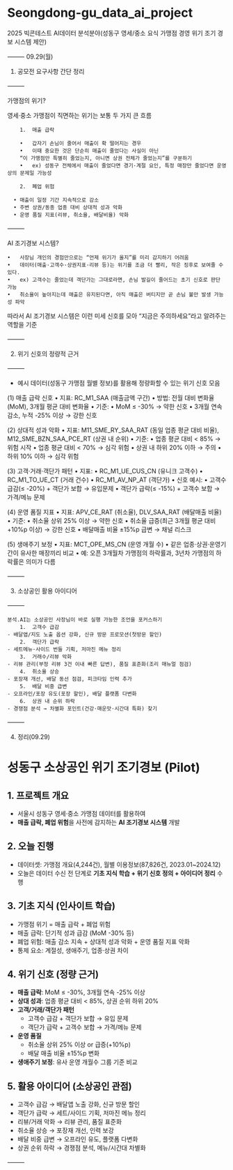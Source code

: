 # Seongdong-gu_data_ai_project
2025 빅콘테스트 AI데이터 분석분야(성동구 영세/중소 요식 가맹점 경영 위기 조기 경보 시스템 제안)

⸻
09.29(월)

1. 공모전 요구사항 간단 정리

⸻

가맹점의 위기?

영세·중소 가맹점이 직면하는 위기는 보통 두 가지 큰 흐름
```
	1.	매출 급락
  
	•	갑자기 손님이 줄어서 매출이 확 떨어지는 경우
	•	이때 중요한 것은 단순히 매출이 줄었다는 사실이 아닌
    “이 가맹점만 특별히 줄었는지, 아니면 상권 전체가 줄었는지”를 구분하기
	•	ex) 성동구 전체에서 매출이 줄었다면 경기·계절 요인, 특정 매장만 줄었다면 운영상의 문제일 가능성
```
```
	2.	폐업 위험

  • 매출이 일정 기간 지속적으로 감소
  • 주변 상권/동종 업종 대비 상대적 성과 악화
  • 운영 품질 지표(리뷰, 취소율, 배달비율) 악화
```
⸻

AI 조기경보 시스템?

	•	사장님 개인의 경험만으로는 “언제 위기가 올지”를 미리 감지하기 어려움
	•	데이터(매출·고객수·상권지표·리뷰 등)는 위기를 조금 더 빨리, 작은 징후로 보여줄 수 있다.
	•	ex) 고객수는 줄었는데 객단가는 그대로라면, 손님 발길이 줄어드는 초기 신호로 판단 가능
	•	취소율이 높아지는데 매출은 유지된다면, 아직 매출은 버티지만 곧 손님 불만 발생 가능성 파악

따라서 AI 조기경보 시스템은 이런 미세 신호를 모아 “지금은 주의하세요”라고 알려주는 역할을 기준

⸻

2. 위기 신호의 정량적 근거

⸻

- 예시 데이터(성동구 가맹점 월별 정보)를 활용해 정량화할 수 있는 위기 신호 모음

(1) 매출 급락 신호
	•	지표: RC_M1_SAA (매출금액 구간)
	•	방법: 전월 대비 변화율(MoM), 3개월 평균 대비 변화율
	•	기준:
	•	MoM ≤ -30% → 약한 신호
	•	3개월 연속 감소, 누적 -25% 이상 → 강한 신호

(2) 상대적 성과 악화
	•	지표: M11_SME_RY_SAA_RAT (동일 업종 평균 대비 비율), M12_SME_BZN_SAA_PCE_RT (상권 내 순위)
	•	기준:
	•	업종 평균 대비 < 85% → 위험 시작
	•	업종 평균 대비 < 70% → 심각 위험
	•	상권 내 하위 20% 이하 → 주의
	•	하위 10% 이하 → 심각 위험

(3) 고객·거래·객단가 패턴
	•	지표:
	•	RC_M1_UE_CUS_CN (유니크 고객수)
	•	RC_M1_TO_UE_CT (거래 건수)
	•	RC_M1_AV_NP_AT (객단가)
	•	신호 예시:
	•	고객수 급감(≤ -20%) + 객단가 보합 → 유입문제
	•	객단가 급락(≤ -15%) + 고객수 보합 → 가격/메뉴 문제

(4) 운영 품질 지표
	•	지표: APV_CE_RAT (취소율), DLV_SAA_RAT (배달매출 비율)
	•	기준:
	•	취소율 상위 25% 이상 → 약한 신호
	•	취소율 급증(최근 3개월 평균 대비 +10%p 이상) → 강한 신호
	•	배달매출 비율 ±15%p 급변 → 채널 리스크

(5) 생애주기 보정
	•	지표: MCT_OPE_MS_CN (운영 개월 수)
	•	같은 업종·상권·운영기간이 유사한 매장끼리 비교
	•	예: 오픈 3개월차 가맹점의 하락률과, 3년차 가맹점의 하락률은 의미가 다름

⸻

3. 소상공인 활용 아이디어

⸻
```
분석.AI는 소상공인 사장님이 바로 실행 가능한 조언을 포커스하기
	1.	고객수 급감
- 배달앱/지도 노출 옵션 강화, 신규 방문 프로모션(첫방문 할인)
	2.	객단가 급락
- 세트메뉴·사이드 번들 기획, 저마진 메뉴 정리
	3.	거래수/리뷰 악화
- 리뷰 관리(부정 리뷰 3건 이내 빠른 답변), 품질 표준화(조리 매뉴얼 점검)
	4.	취소율 상승
- 포장재 개선, 배달 동선 점검, 피크타임 인력 추가
	5.	배달 비중 급변
- 오프라인/포장 유도(포장 할인), 배달 플랫폼 다변화
	6.	상권 내 순위 하락
- 경쟁점 분석 → 차별화 포인트(건강·매운맛·시간대 특화) 찾기
```
⸻

4. 정리(09.29)

# 성동구 소상공인 위기 조기경보 (Pilot)

## 1. 프로젝트 개요
- 서울시 성동구 영세·중소 가맹점 데이터를 활용하여
- **매출 급락, 폐업 위험**을 사전에 감지하는 **AI 조기경보 시스템** 개발

## 2. 오늘 진행
- 데이터셋: 가맹점 개요(4,244건), 월별 이용정보(87,826건, 2023.01~2024.12)
- 오늘은 데이터 수신 전 단계로 **기초 지식 학습 + 위기 신호 정의 + 아이디어 정리** 수행

## 3. 기초 지식 (인사이트 학습)
- 가맹점 위기 = 매출 급락 + 폐업 위험
- 매출 급락: 단기적 성과 급감 (MoM -30% 등)
- 폐업 위험: 매출 감소 지속 + 상대적 성과 악화 + 운영 품질 지표 악화
- 통제 요소: 계절성, 생애주기, 업종·상권 차이

## 4. 위기 신호 (정량 근거)
- **매출 급락**: MoM ≤ -30%, 3개월 연속 -25% 이상
- **상대 성과**: 업종 평균 대비 < 85%, 상권 순위 하위 20%
- **고객/거래/객단가 패턴**
  - 고객수 급감 + 객단가 보합 → 유입 문제
  - 객단가 급락 + 고객수 보합 → 가격/메뉴 문제
- **운영 품질**
  - 취소율 상위 25% 이상 or 급증(+10%p)
  - 배달 매출 비율 ±15%p 변화
- **생애주기 보정**: 유사 운영 개월수 그룹 기준 비교

## 5. 활용 아이디어 (소상공인 관점)
- 고객수 급감 → 배달앱 노출 강화, 신규 방문 할인
- 객단가 급락 → 세트/사이드 기획, 저마진 메뉴 정리
- 리뷰/거래 악화 → 리뷰 관리, 품질 표준화
- 취소율 상승 → 포장재 개선, 인력 보강
- 배달 비중 급변 → 오프라인 유도, 플랫폼 다변화
- 상권 순위 하락 → 경쟁점 분석, 메뉴/시간대 차별화

⸻
